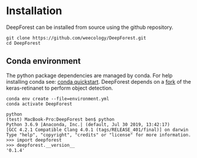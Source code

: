 # Installation


DeepForest can be installed from source using the github repository.

```
git clone https://github.com/weecology/DeepForest.git
cd DeepForest
```

## Conda environment

The python package dependencies are managed by conda. For help installing conda see: [conda quickstart](https://docs.conda.io/projects/conda/en/latest/user-guide/install/). DeepForest depends on a [fork](https://github.com/bw4sz/keras-retinanet.git) of the keras-retinanet to perform object detection.

```
conda env create --file=environment.yml
conda activate DeepForest
```

```
python
(test) MacBook-Pro:DeepForest ben$ python
Python 3.6.9 |Anaconda, Inc.| (default, Jul 30 2019, 13:42:17)
[GCC 4.2.1 Compatible Clang 4.0.1 (tags/RELEASE_401/final)] on darwin
Type "help", "copyright", "credits" or "license" for more information.
>>> import deepforest
>>> deepforest.__version__
'0.1.4'
```
